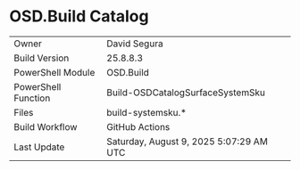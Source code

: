 ﻿# OSD.Build Catalog

| | |
|-|-|
| Owner | David Segura |
| Build Version | 25.8.8.3 |
| PowerShell Module | OSD.Build |
| PowerShell Function | Build-OSDCatalogSurfaceSystemSku |
| Files | build-systemsku.* |
| Build Workflow | GitHub Actions |
| Last Update | Saturday, August 9, 2025 5:07:29 AM UTC |
